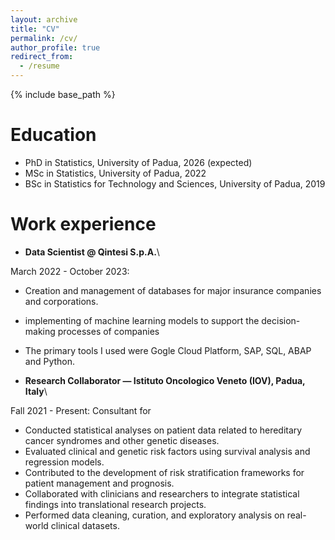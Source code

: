 ```yaml
---
layout: archive
title: "CV"
permalink: /cv/
author_profile: true
redirect_from:
  - /resume
---
```


{% include base_path %}

Education
======
* PhD in Statistics, University of Padua, 2026 (expected)
* MSc in Statistics, University of Padua, 2022 
* BSc in Statistics for Technology and Sciences, University of Padua, 2019

Work experience
======
* **Data Scientist @ Qintesi S.p.A.**\\

March 2022 - October 2023: 
  * Creation and  management of databases for major insurance companies and corporations. 
  * implementing of machine learning models to support the decision-making processes of companies
  * The primary tools I used were Gogle Cloud Platform, SAP, SQL, ABAP and Python.

* **Research Collaborator — Istituto Oncologico Veneto (IOV), Padua, Italy**\\

Fall 2021 - Present: Consultant for 
  * Conducted statistical analyses on patient data related to hereditary cancer syndromes and other genetic diseases.
  * Evaluated clinical and genetic risk factors using survival analysis and regression models.
  * Contributed to the development of risk stratification frameworks for patient management and prognosis.
  * Collaborated with clinicians and researchers to integrate statistical findings into translational research projects.
  * Performed data cleaning, curation, and exploratory analysis on real-world clinical datasets.

  
<!--Skills
======
* Skill 1
* Skill 2
  * Sub-skill 2.1
  * Sub-skill 2.2
  * Sub-skill 2.3
* Skill 3

Publications
======
  <ul>{% for post in site.publications reversed %}
    {% include archive-single-cv.html %}
  {% endfor %}</ul>
  
Talks
======
  <ul>{% for post in site.talks reversed %}
    {% include archive-single-talk-cv.html  %}
  {% endfor %}</ul>
  
Teaching
======
  <ul>{% for post in site.teaching reversed %}
    {% include archive-single-cv.html %}
  {% endfor %}</ul>
  
Service and leadership
======
* Currently signed in to 43 different slack teams-->
